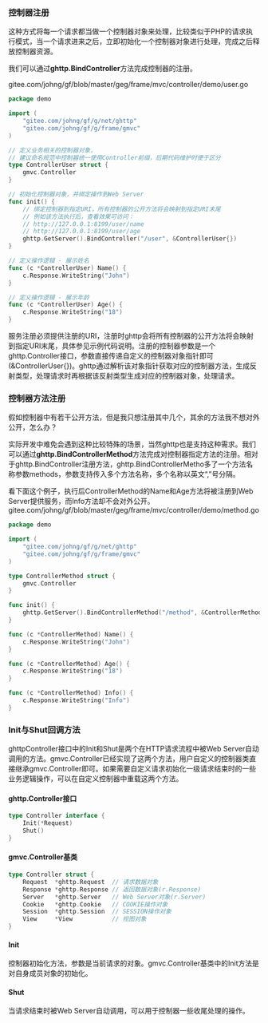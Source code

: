 ### 控制器注册
这种方式将每一个请求都当做一个控制器对象来处理，比较类似于PHP的请求执行模式，当一个请求进来之后，立即初始化一个控制器对象进行处理，完成之后释放控制器资源。

我们可以通过**ghttp.BindController**方法完成控制器的注册。

gitee.com/johng/gf/blob/master/geg/frame/mvc/controller/demo/user.go
```go
package demo

import (
    "gitee.com/johng/gf/g/net/ghttp"
    "gitee.com/johng/gf/g/frame/gmvc"
)

// 定义业务相关的控制器对象，
// 建议命名规范中控制器统一使用Controller前缀，后期代码维护时便于区分
type ControllerUser struct {
    gmvc.Controller
}

// 初始化控制器对象，并绑定操作到Web Server
func init() {
    // 绑定控制器到指定URI，所有控制器的公开方法将会映射到指定URI末尾
    // 例如该方法执行后，查看效果可访问：
    // http://127.0.0.1:8199/user/name
    // http://127.0.0.1:8199/user/age
    ghttp.GetServer().BindController("/user", &ControllerUser{})
}

// 定义操作逻辑 - 展示姓名
func (c *ControllerUser) Name() {
    c.Response.WriteString("John")
}

// 定义操作逻辑 - 展示年龄
func (c *ControllerUser) Age() {
    c.Response.WriteString("18")
}
```

服务注册必须提供注册的URI，注册时ghttp会将所有控制器的公开方法将会映射到指定URI末尾，具体参见示例代码说明。注册的控制器参数是一个ghttp.Controller接口，参数直接传递自定义的控制器对象指针即可(&ControllerUser{})。ghttp通过解析该对象指针获取对应的控制器方法，生成反射类型，处理请求时再根据该反射类型生成对应的控制器对象，处理请求。

### 控制器方法注册

假如控制器中有若干公开方法，但是我只想注册其中几个，其余的方法我不想对外公开，怎么办？

实际开发中难免会遇到这种比较特殊的场景，当然ghttp也是支持这种需求。我们可以通过**ghttp.BindControllerMethod**方法完成对控制器指定方法的注册。相对于ghttp.BindController注册方法，ghttp.BindControllerMetho多了一个方法名称参数methods，参数支持传入多个方法名称，多个名称以英文“,”号分隔。

看下面这个例子，执行后ControllerMethod的Name和Age方法将被注册到Web Server提供服务，而Info方法却不会对外公开。
gitee.com/johng/gf/blob/master/geg/frame/mvc/controller/demo/method.go
```go
package demo

import (
    "gitee.com/johng/gf/g/net/ghttp"
    "gitee.com/johng/gf/g/frame/gmvc"
)

type ControllerMethod struct {
    gmvc.Controller
}

func init() {
    ghttp.GetServer().BindControllerMethod("/method", &ControllerMethod{}, "Name, Age")
}

func (c *ControllerMethod) Name() {
    c.Response.WriteString("John")
}

func (c *ControllerMethod) Age() {
    c.Response.WriteString("18")
}

func (c *ControllerMethod) Info() {
    c.Response.WriteString("Info")
}
```

### Init与Shut回调方法

ghttpController接口中的Init和Shut是两个在HTTP请求流程中被Web Server自动调用的方法。gmvc.Controller已经实现了这两个方法，用户自定义的控制器类直接继承gmvc.Controller即可。如果需要自定义请求初始化一级请求结束时的一些业务逻辑操作，可以在自定义控制器中重载这两个方法。

#### ghttp.Controller接口
```go
type Controller interface {
    Init(*Request)
    Shut()
}
```
#### gmvc.Controller基类
```go
type Controller struct {
    Request  *ghttp.Request  // 请求数据对象
    Response *ghttp.Response // 返回数据对象(r.Response)
    Server   *ghttp.Server   // Web Server对象(r.Server)
    Cookie   *ghttp.Cookie   // COOKIE操作对象
    Session  *ghttp.Session  // SESSION操作对象
    View     *View           // 视图对象
}
```

#### Init
控制器初始化方法，参数是当前请求的对象。gmvc.Controller基类中的Init方法是对自身成员对象的初始化。

#### Shut
当请求结束时被Web Server自动调用，可以用于控制器一些收尾处理的操作。